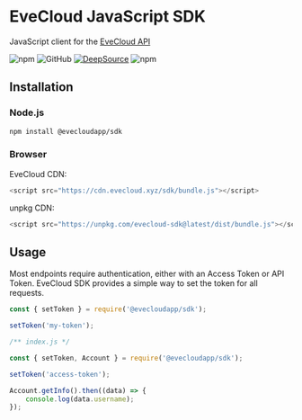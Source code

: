 # EveCloud JavaScript SDK

JavaScript client for the [EveCloud API](https://docs.evecloud.xyz/reference/rest-api)

![npm](https://img.shields.io/npm/v/@evecloudapp/sdk)
![GitHub](https://img.shields.io/github/license/EveCloud/sdk)
[![DeepSource](https://app.deepsource.com/gh/EveCloud/sdk.svg/?label=active+issues&token=_Vn3wXUTEY0WgVsyE3UOtrg8)](https://app.deepsource.com/gh/EveCloud/sdk/)
![npm](https://img.shields.io/npm/dt/@evecloudapp/sdk)

## Installation

### Node.js

```bash
npm install @evecloudapp/sdk
```

### Browser

EveCloud CDN:
```js
<script src="https://cdn.evecloud.xyz/sdk/bundle.js"></script>
```

unpkg CDN:
```js
<script src="https://unpkg.com/evecloud-sdk@latest/dist/bundle.js"></script>
```

## Usage

Most endpoints require authentication, either with an Access Token or API Token. 
EveCloud SDK provides a simple way to set the token for all requests.

```js
const { setToken } = require('@evecloudapp/sdk');

setToken('my-token');
```

```js
/** index.js */

const { setToken, Account } = require('@evecloudapp/sdk');

setToken('access-token');

Account.getInfo().then((data) => {
    console.log(data.username);
});
```